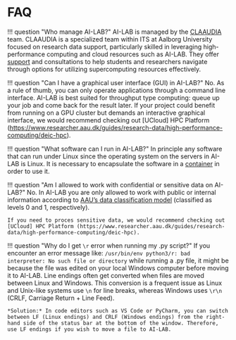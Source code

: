 # FAQ

!!! question "Who manage AI-LAB?"
    AI-LAB is managed by the [CLAAUDIA](https://www.researcher.aau.dk/contact/claaudia) team. CLAAUDIA is a specialized team within ITS at Aalborg University focused on research data support, particularly skilled in leveraging high-performance computing and cloud resources such as AI-LAB. They offer [support](/support) and consultations to help students and researchers navigate through options for utilizing supercomputing resources effectively.

!!! question "Can I have a graphical user interface (GUI) in AI-LAB?"
    No. As a rule of thumb, you can only operate applications through a command line interface. AI-LAB is best suited for throughput type computing: queue up your job and come back for the result later. If your project could benefit from running on a GPU cluster but demands an interactive graphical interface, we would recommend checking out [UCloud] HPC Platform (https://www.researcher.aau.dk/guides/research-data/high-performance-computing/deic-hpc).

!!! question "What software can I run in AI-LAB?"
    In principle any software that can run under Linux since the operating system on the servers in AI-LAB is Linux. It is necessary to encapsulate the software in a [container](/glossery/#container) in order to use it.

!!! question "Am I allowed to work with confidential or sensitive data on AI-LAB?"
    No. In AI-LAB you are only allowed to work with public or internal information according to [AAU’s data classification model](https://www.security.aau.dk/data-classification/the-four-data-types-at-aau) (classified as levels 0 and 1, respectively).
    
    If you need to proces sensitive data, we would recommend checking out [UCloud] HPC Platform (https://www.researcher.aau.dk/guides/research-data/high-performance-computing/deic-hpc).

!!! question "Why do I get `\r` error when running my .py script?"
    If you encounter an error message like: `/usr/bin/env python3/r: bad interpreter: No such file or directory` while running a .py file, it might be because the file was edited on your local Windows computer before moving it to AI-LAB. Line endings often get converted when files are moved between Linux and Windows. This conversion is a frequent issue as Linux and Unix-like systems use `\n` for line breaks, whereas Windows uses `\r\n` (CRLF, Carriage Return + Line Feed). 
    
    *Solution:* In code editors such as VS Code or PyCharm, you can switch between LF (Linux endings) and CRLF (Windows endings) from the right-hand side of the status bar at the bottom of the window. Therefore, use LF endings if you wish to move a file to AI-LAB.